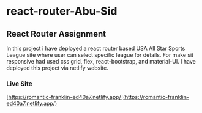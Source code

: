 # react-router-Abu-Sid

## React Router Assignment

In this project i have deployed a react router based USA All Star Sports League site where user can select specific league for details.
For make sit responsive had used css grid, flex, react-bootstrap, and material-UI.
I have deployed this project via netlify website.

### Live Site

[https://romantic-franklin-ed40a7.netlify.app/](https://romantic-franklin-ed40a7.netlify.app/)
